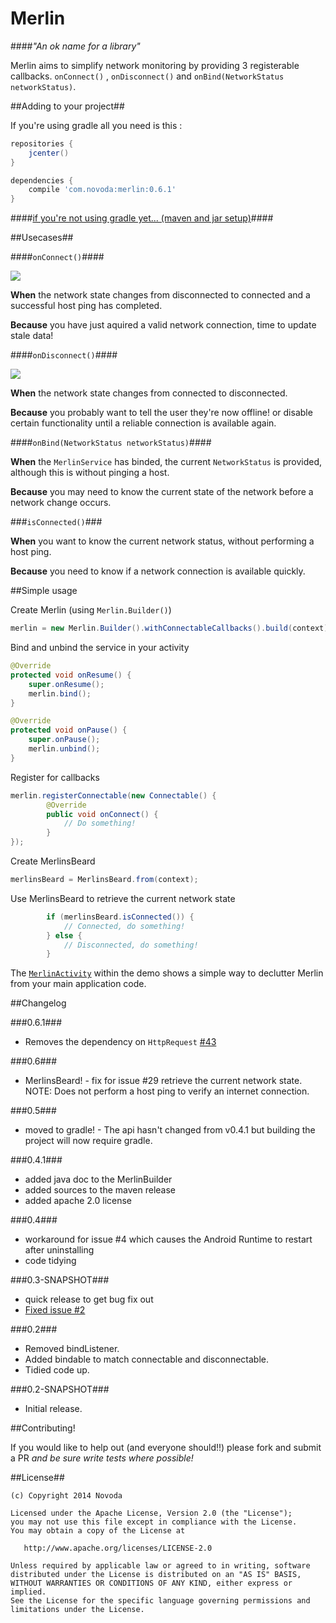 Merlin
======

####*"An ok name for a library"*


Merlin aims to simplify network monitoring by providing 3 registerable callbacks. 
`onConnect()` , `onDisconnect()` and `onBind(NetworkStatus networkStatus)`.

##Adding to your project##

If you're using gradle all you need is this : 

```groovy
repositories {
    jcenter()
}

dependencies {
    compile 'com.novoda:merlin:0.6.1'
}
``` 

####[if you're not using gradle yet... (maven and jar setup)](https://github.com/novoda/merlin/wiki/adding-via-jar-and-maven)####


##Usecases##

####`onConnect()`####

![](https://raw.github.com/novoda/merlin/master/releases/res/on_connect.jpg)

**When** the network state changes from disconnected to connected and a successful host ping has completed.

**Because** you have just aquired a valid network connection, time to update stale data!

####`onDisconnect()`####

![](https://raw.github.com/novoda/merlin/master/releases/res/on_disconnect.jpg)

**When** the network state changes from connected to disconnected.

**Because** you probably want to tell the user they're now offline! or disable certain functionality until a reliable connection is available again.

####`onBind(NetworkStatus networkStatus)`####

**When** the `MerlinService` has binded, the current `NetworkStatus` is provided, although this is without pinging a host. 

**Because** you may need to know the current state of the network before a network change occurs.

###`isConnected()`###

**When** you want to know the current network status, without performing a host ping.

**Because** you need to know if a network connection is available quickly.

##Simple usage

Create Merlin (using `Merlin.Builder()`)

```java
merlin = new Merlin.Builder().withConnectableCallbacks().build(context);
```

Bind and unbind the service in your activity

```java
@Override
protected void onResume() {
    super.onResume();
    merlin.bind();
}

@Override
protected void onPause() {
    super.onPause();
    merlin.unbind();
}
```

Register for callbacks

```java
merlin.registerConnectable(new Connectable() {
        @Override
        public void onConnect() {
            // Do something!
        }
});
```

Create MerlinsBeard

```java
merlinsBeard = MerlinsBeard.from(context);
```

Use MerlinsBeard to retrieve the current network state

```java
        if (merlinsBeard.isConnected()) {
            // Connected, do something!
        } else {
            // Disconnected, do something!
        }
```
    
The [`MerlinActivity`](https://github.com/novoda/merlin/blob/master/demo/src/main/java/com/novoda/merlin/demo/presentation/base/MerlinActivity.java) within the demo shows a simple way to declutter Merlin from your main application code.

##Changelog

###0.6.1###
  - Removes the dependency on `HttpRequest` [#43](https://github.com/novoda/merlin/pull/43)

###0.6###
  - MerlinsBeard! - fix for issue #29 retrieve the current network state. NOTE: Does not perform a host ping to verify an internet connection.

###0.5###
  - moved to gradle! - The api hasn't changed from v0.4.1 but building the project will now require gradle.

###0.4.1###
  - added java doc to the MerlinBuilder
  - added sources to the maven release
  - added apache 2.0 license

###0.4###
  - workaround for issue #4 which causes the Android Runtime to restart after uninstalling
  - code tidying

###0.3-SNAPSHOT###
  - quick release to get bug fix out
  - [Fixed issue #2](https://github.com/novoda/merlin/issues/2)

###0.2###
  - Removed bindListener.
  - Added bindable to match connectable and disconnectable.  
  - Tidied code up.

###0.2-SNAPSHOT###
  - Initial release.


##Contributing!

If you would like to help out (and everyone should!!) please fork and submit a PR
*and be sure write tests where possible!*

##License##

    (c) Copyright 2014 Novoda

    Licensed under the Apache License, Version 2.0 (the "License");
    you may not use this file except in compliance with the License.
    You may obtain a copy of the License at

       http://www.apache.org/licenses/LICENSE-2.0

    Unless required by applicable law or agreed to in writing, software
    distributed under the License is distributed on an "AS IS" BASIS,
    WITHOUT WARRANTIES OR CONDITIONS OF ANY KIND, either express or implied.
    See the License for the specific language governing permissions and
    limitations under the License.
